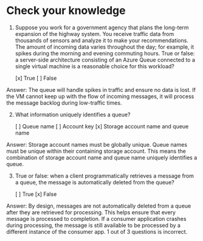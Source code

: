 # Check your knowledge

1. Suppose you work for a government agency that plans the long-term expansion of the highway system. You receive traffic data from thousands of sensors and analyze it to make your recommendations. The amount of incoming data varies throughout the day; for example, it spikes during the morning and evening commuting hours. True or false: a server-side architecture consisting of an Azure Queue connected to a single virtual machine is a reasonable choice for this workload?

    [x] True
    [ ] False

Answer: The queue will handle spikes in traffic and ensure no data is lost. If the VM cannot keep up with the flow of incoming messages, it will process the message backlog during low-traffic times.

2. What information uniquely identifies a queue?

    [ ] Queue name
    [ ] Account key
    [x] Storage account name and queue name

Answer: Storage account names must be globally unique. Queue names must be unique within their containing storage account. This means the combination of storage account name and queue name uniquely identifies a queue.

3. True or false: when a client programmatically retrieves a message from a queue, the message is automatically deleted from the queue?

    [ ] True
    [x] False

Answer: By design, messages are not automatically deleted from a queue after they are retrieved for processing. This helps ensure that every message is processed to completion. If a consumer application crashes during processing, the message is still available to be processed by a different instance of the consumer app.
1 out of 3 questions is incorrect.